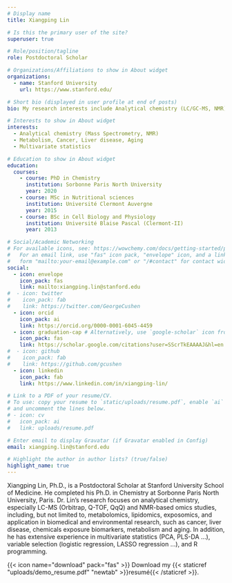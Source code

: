 ```yaml
---
# Display name
title: Xiangping Lin

# Is this the primary user of the site?
superuser: true

# Role/position/tagline
role: Postdoctoral Scholar

# Organizations/Affiliations to show in About widget
organizations:
  - name: Stanford University
    url: https://www.stanford.edu/

# Short bio (displayed in user profile at end of posts)
bio: My research interests include Analytical chemistry (LC/GC-MS, NMR), Metabolomics, Exposomics, and Multivariate statistics.

# Interests to show in About widget
interests:
  - Analytical chemistry (Mass Spectrometry, NMR)
  - Metabolism, Cancer, Liver disease, Aging
  - Multivariate statistics

# Education to show in About widget
education:
  courses:
    - course: PhD in Chemistry
      institution: Sorbonne Paris North University
      year: 2020
    - course: MSc in Nutritional sciences
      institution: Université Clermont Auvergne
      year: 2015
    - course: BSc in Cell Biology and Physiology
      institution: Université Blaise Pascal (Clermont-II)
      year: 2013

# Social/Academic Networking
# For available icons, see: https://wowchemy.com/docs/getting-started/page-builder/#icons
#   For an email link, use "fas" icon pack, "envelope" icon, and a link in the
#   form "mailto:your-email@example.com" or "/#contact" for contact widget.
social:
  - icon: envelope
    icon_pack: fas
    link: mailto:xiangping.lin@stanford.edu
#  - icon: twitter
#    icon_pack: fab
#    link: https://twitter.com/GeorgeCushen
  - icon: orcid
    icon_pack: ai
    link: https://orcid.org/0000-0001-6045-4459
  - icon: graduation-cap # Alternatively, use `google-scholar` icon from `ai` icon pack
    icon_pack: fas
    link: https://scholar.google.com/citations?user=SScrTkEAAAAJ&hl=en
#  - icon: github
#    icon_pack: fab
#    link: https://github.com/gcushen
  - icon: linkedin
    icon_pack: fab
    link: https://www.linkedin.com/in/xiangping-lin/

# Link to a PDF of your resume/CV.
# To use: copy your resume to `static/uploads/resume.pdf`, enable `ai` icons in `params.toml`,
# and uncomment the lines below.
# - icon: cv
#   icon_pack: ai
#   link: uploads/resume.pdf

# Enter email to display Gravatar (if Gravatar enabled in Config)
email: xiangping.lin@stanford.edu

# Highlight the author in author lists? (true/false)
highlight_name: true
---
```


Xiangping Lin, Ph.D., is a Postdoctoral Scholar at Stanford University School of Medicine. He completed his Ph.D. in Chemistry at Sorbonne Paris North University, Paris. Dr. Lin’s research focuses on analytical chemistry, especially LC-MS (Orbitrap, Q-TOF, QqQ) and NMR-based omics studies, including, but not limited to, metabolomics, lipidomics, exposomics, and application in biomedical and environmental research, such as cancer, liver disease, chemicals exposure biomarkers, metabolism and aging. In addition, he has extensive experience in multivariate statistics (PCA, PLS-DA …), variable selection (logistic regression, LASSO regression …), and R programming.

{{< icon name="download" pack="fas" >}} Download my {{< staticref "uploads/demo_resume.pdf" "newtab" >}}resumé{{< /staticref >}}.
